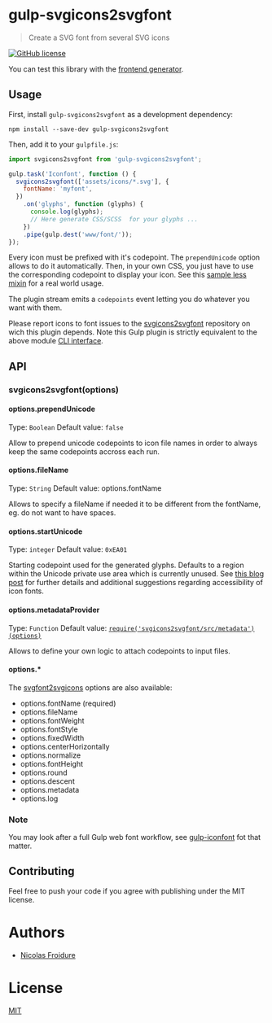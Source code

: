 [//]: # ( )
[//]: # (This file is automatically generated by a `metapak`)
[//]: # (module. Do not change it  except between the)
[//]: # (`content:start/end` flags, your changes would)
[//]: # (be overridden.)
[//]: # ( )
# gulp-svgicons2svgfont
> Create a SVG font from several SVG icons

[![GitHub license](https://img.shields.io/badge/license-MIT-blue.svg)](https://github.com/nfroidure/gulp-svgicons2svgfont/blob/main/LICENSE)


[//]: # (::contents:start)

You can test this library with the
[frontend generator](http://nfroidure.github.io/svgiconfont/).

## Usage

First, install `gulp-svgicons2svgfont` as a development dependency:

```shell
npm install --save-dev gulp-svgicons2svgfont
```

Then, add it to your `gulpfile.js`:

```js
import svgicons2svgfont from 'gulp-svgicons2svgfont';

gulp.task('Iconfont', function () {
  svgicons2svgfont(['assets/icons/*.svg'], {
    fontName: 'myfont',
  })
    .on('glyphs', function (glyphs) {
      console.log(glyphs);
      // Here generate CSS/SCSS  for your glyphs ...
    })
    .pipe(gulp.dest('www/font/'));
});
```

Every icon must be prefixed with it's codepoint. The `prependUnicode` option
allows to do it automatically. Then, in your own CSS, you just have to use the
corresponding codepoint to display your icon. See this
[sample less mixin](https://github.com/ChtiJS/chtijs.francejs.org/blob/master/documents/less/_icons.less)
for a real world usage.

The plugin stream emits a `codepoints` event letting you do whatever you want
with them.

Please report icons to font issues to the
[svgicons2svgfont](https://github.com/nfroidure/svgicons2svgfont) repository on
wich this plugin depends. Note this Gulp plugin is strictly equivalent to the
above module
[CLI interface](https://github.com/nfroidure/svgicons2svgfont#cli-interface).

## API

### svgicons2svgfont(options)

#### options.prependUnicode

Type: `Boolean` Default value: `false`

Allow to prepend unicode codepoints to icon file names in order to always keep
the same codepoints accross each run.

#### options.fileName

Type: `String` Default value: options.fontName

Allows to specify a fileName if needed it to be different from the fontName, eg.
do not want to have spaces.

#### options.startUnicode

Type: `integer` Default value: `0xEA01`

Starting codepoint used for the generated glyphs. Defaults to a region within
the Unicode private use area which is currently unused. See
[this blog post](http://www.filamentgroup.com/lab/bulletproof_icon_fonts.html)
for further details and additional suggestions regarding accessibility of icon
fonts.

#### options.metadataProvider

Type: `Function` Default value:
[`require('svgicons2svgfont/src/metadata')(options)`](https://github.com/nfroidure/gulp-svgicons2svgfont/blob/master/src/index.js#L47-L50)

Allows to define your own logic to attach codepoints to input files.

#### options.\*

The
[svgfont2svgicons](https://github.com/nfroidure/svgicons2svgfont#svgicons2svgfontoptions)
options are also available:

- options.fontName (required)
- options.fileName
- options.fontWeight
- options.fontStyle
- options.fixedWidth
- options.centerHorizontally
- options.normalize
- options.fontHeight
- options.round
- options.descent
- options.metadata
- options.log

### Note

You may look after a full Gulp web font workflow, see
[gulp-iconfont](https://github.com/nfroidure/gulp-iconfont) fot that matter.

## Contributing

Feel free to push your code if you agree with publishing under the MIT license.

[//]: # (::contents:end)

# Authors
- [Nicolas Froidure](http://insertafter.com/en/index.html)

# License
[MIT](https://github.com/nfroidure/gulp-svgicons2svgfont/blob/main/LICENSE)
